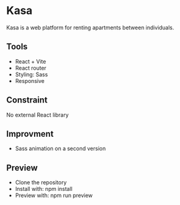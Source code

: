 # Kasa

Kasa is a web platform for renting apartments between individuals.

## Tools

- React + Vite
- React router
- Styling: Sass
- Responsive

## Constraint

No external React library

## Improvment

- Sass animation on a second version

## Preview

- Clone the repository
- Install with: npm install
- Preview with: npm run preview
